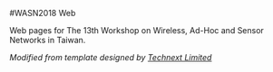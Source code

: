 #WASN2018 Web

Web pages for The 13th Workshop on Wireless, Ad-Hoc and Sensor Networks in Taiwan.

*Modified from template designed by [Technext Limited](http://technextit.com)*
